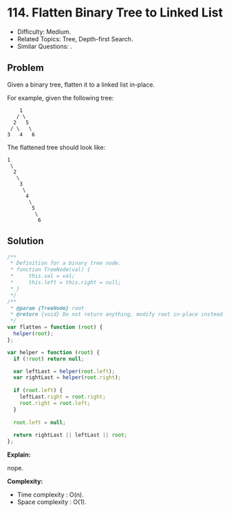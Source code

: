 # 114. Flatten Binary Tree to Linked List

- Difficulty: Medium.
- Related Topics: Tree, Depth-first Search.
- Similar Questions: .

## Problem

Given a binary tree, flatten it to a linked list in-place.

For example, given the following tree:

```
    1
   / \
  2   5
 / \   \
3   4   6
```

The flattened tree should look like:

```
1
 \
  2
   \
    3
     \
      4
       \
        5
         \
          6
```


## Solution

```javascript
/**
 * Definition for a binary tree node.
 * function TreeNode(val) {
 *     this.val = val;
 *     this.left = this.right = null;
 * }
 */
/**
 * @param {TreeNode} root
 * @return {void} Do not return anything, modify root in-place instead.
 */
var flatten = function (root) {
  helper(root);
};

var helper = function (root) {
  if (!root) return null;

  var leftLast = helper(root.left);
  var rightLast = helper(root.right);
  
  if (root.left) {
    leftLast.right = root.right;
    root.right = root.left;
  }
  
  root.left = null;
  
  return rightLast || leftLast || root;
};
```

**Explain:**

nope.

**Complexity:**

* Time complexity : O(n).
* Space complexity : O(1).
